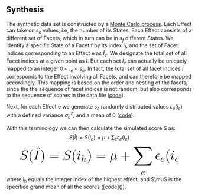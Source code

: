 ## Synthesis ##
The synthetic data set is constructed by a [Monte Carlo process](../../workbench/GS_L/src/utilities/constructSimulation.java). Each Effect can take on $s_{e}$ values, i.e, the number of its States. Each Effect consists of a different set of Facets, which in turn can be in $s_{f}$ different States. We identify a specific State of a Facet f by its index $i_{f}$, and the set of Facet indices corresponding to an Effect e as $\hat{I}_{e}$. We designate the total set of all Facet indices at a given point as $\hat{I}$.  But each set $\hat{I}_{e}$ can actually be uniquely mapped to an  integer 0 < $i_{e}$ < $s_{e}$.  In fact, the total set of all facet indices $\hat{I}$ corresponds to the Effect involving all Facets, and can therefore be mapped accordingly. This mapping is based on the order and nesting of the facets, since the the sequence of facet indices is not random, but also corresponds to the sequence of scores in the data file ([code]()).

Next, for each Effect e we generate $s_{e}$ randomly distributed values $\epsilon_{e}(i_{e})$ with a defined variance $\sigma^{2}_{e}$, and a mean of 0 ([code]()).

With this terminology we can then calculate the simulated score S as:
$$S(\hat{I}) = S(i_{h}) = \mu + \sum_{e}\epsilon_{e}(i_{e})$$
 
<div align="center"><img style="background: white;" src="svg/Synthesize_x.svg"></div>
where i<sub>h</sub> equals the integer index of the highest effect, and $\mu$ is the specified grand mean of all the scores ([code]()).
